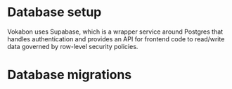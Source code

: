 # Database setup

Vokabon uses Supabase, which is a wrapper service around Postgres that handles authentication and provides an API for frontend code to read/write data governed by row-level security policies.

# Database migrations

